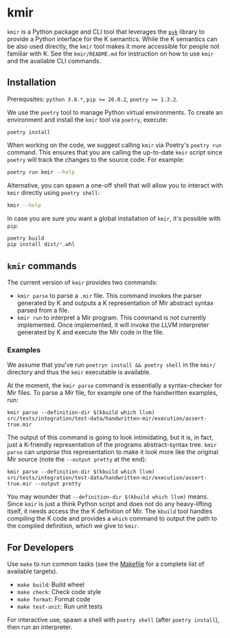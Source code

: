 # kmir

`kmir` is a Python package and CLI tool that leverages the [`pyk`](https://github.com/runtimeverification/pyk) library to provide a Python interface for the K semantics. While the K semantics can be also used directly, the `kmir` tool makes it more accessible for people not familiar with K. See the `kmir/README.md` for instruction on how to use `kmir` and the available CLI commands.

## Installation

Prerequsites: `python 3.8.*`, `pip >= 20.0.2`, `poetry >= 1.3.2`.

We use the `poetry` tool to manage Python virtual environments. To create an environment and install the `kmir` tool via `poetry`, execute:

```
poetry install
```

When working on the code, we suggest calling `kmir` via Poetry's `poetry run` command. This ensures that you are calling the up-to-date `kmir` script since `poetry` will track the changes to the source code. For example:

```bash
poetry run kmir --help
```

Alternative, you can spawn a one-off shell that will allow you to interact with `kmir` directly using `poetry shell`:

```bash
kmir --help
```

In case you are sure you want a global installation of `kmir`, it's possible with `pip`:

```bash
poetry build
pip install dist/*.whl
```

## `kmir` commands

The current version of `kmir` provides two commands:
- `kmir parse` to parse a `.mir` file. This command invokes the parser generated by K and outputs a K representation of Mir abstract syntax parsed from a file.
- `kmir run` to interpret a Mir program. This command is not currently implemented. Once implemented, it will invoke the LLVM interpreter generated by K and execute the Mir code in the file.

### Examples

We assume that you've run `poetryn install && poetry shell` in the `kmir/` directory and thus the `kmir` executable is available.

At the moment, the `kmir parse` command is essentially a syntax-checker for Mir files. To parse a Mir file, for example one of the handwritten examples, run:

```
kmir parse --definition-dir $(kbuild which llvm) src/tests/integration/test-data/handwritten-mir/execution/assert-true.mir
```

The output of this command is going to look intimidating, but it is, in fact, just a K-friendly representation of the programs abstract-syntax tree. `kmir parse` can *unparse* this representation to make it look more like the original Mir source (note the `--output pretty` at the end):

```
kmir parse --definition-dir $(kbuild which llvm) src/tests/integration/test-data/handwritten-mir/execution/assert-true.mir --output pretty
```

You may wounder that `--definition-dir $(kbuild which llvm)` means. Since `kmir` is just a think Python script and does not do any heavy-lifting itself, it needs access the the K definition of Mir. The `kbuild` tool handles compiling the K code and provides a `which` command to output the path to the compiled definition, which we give to `kmir`.

## For Developers

Use `make` to run common tasks (see the [Makefile](Makefile) for a complete list of available targets).

* `make build`: Build wheel
* `make check`: Check code style
* `make format`: Format code
* `make test-unit`: Run unit tests

For interactive use, spawn a shell with `poetry shell` (after `poetry install`), then run an interpreter.
